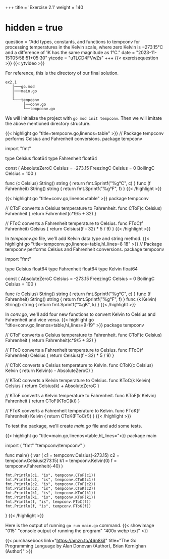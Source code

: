 +++
title = 'Exercise 2.1'
weight = 140
# hidden = true
question = "Add types, constants, and functions to tempconv for processing temperatures in the Kelvin scale, where zero Kelvin is −273.15°C and a difference of 1K has the same magnitude as 1°C."
date = "2023-11-15T05:58:51+05:30"
ytcode = "uTLCD4FVwZs"
+++
{{< exercisequestion >}}
{{< ytvideo >}}

For reference, this is the directory of our final solution.
```
ex2.1
   │───go.mod
   │───main.go
   │
   └───tempconv
        │──conv.go
        └──tempconv.go
```

We will initialize the project with `go mod init tempconv`. Then we will imitate the above mentioned directory structure.

{{< highlight go "title=tempconv.go,linenos=table" >}}
// Package tempconv performs Celsius and Fahrenheit conversions.
package tempconv

import "fmt"

type Celsius float64
type Fahrenheit float64

const (
    AbsoluteZeroC Celsius = -273.15
    FreezingC     Celsius = 0
    BoilingC      Celsius = 100
)

func (c Celsius) String() string    { return fmt.Sprintf("%g°C", c) }
func (f Fahrenheit) String() string { return fmt.Sprintf("%g°F", f) }
{{< /highlight >}}

{{< highlight go "title=conv.go,linenos=table" >}}
package tempconv

// CToF converts a Celsius temperature to Fahrenheit.
func CToF(c Celsius) Fahrenheit { return Fahrenheit(c*9/5 + 32) }

// FToC converts a Fahrenheit temperature to Celsius.
func FToC(f Fahrenheit) Celsius { return Celsius((f - 32) * 5 / 9) }
{{< /highlight >}}

In *tempconv.go* file, we'll add Kelvin data type and string method.
{{< highlight go "title=tempconv.go,linenos=table,hl_lines=8 18" >}}
// Package tempconv performs Celsius and Fahrenheit conversions.
package tempconv

import "fmt"

type Celsius float64
type Fahrenheit float64
type Kelvin float64

const (
    AbsoluteZeroC Celsius = -273.15
    FreezingC     Celsius = 0
    BoilingC      Celsius = 100
)

func (c Celsius) String() string    { return fmt.Sprintf("%g°C", c) }
func (f Fahrenheit) String() string { return fmt.Sprintf("%g°F", f) }
func (k Kelvin) String() string     { return fmt.Sprintf("%gK", k) }
{{< /highlight >}}

In *conv.go*, we'll add four new functions to convert Kelvin to Celsius and Fahrenheit and vice versa.
{{< highlight go "title=conv.go,linenos=table,hl_lines=9-19" >}}
package tempconv

// CToF converts a Celsius temperature to Fahrenheit.
func CToF(c Celsius) Fahrenheit { return Fahrenheit(c*9/5 + 32) }

// FToC converts a Fahrenheit temperature to Celsius.
func FToC(f Fahrenheit) Celsius { return Celsius((f - 32) * 5 / 9) }

// CToK converts a Celsius temperature to Kelvin.
func CToK(c Celsius) Kelvin { return Kelvin(c - AbsoluteZeroC) }

// KToC converts a Kelvin temperature to Celsius.
func KToC(k Kelvin) Celsius { return Celsius(k) + AbsoluteZeroC }

// KToF converts a Kelvin temperature to Fahrenheit.
func KToF(k Kelvin) Fahrenheit { return CToF(KToC(k)) }

// FToK converts a Fahrenheit temperature to Kelvin.
func FToK(f Fahrenheit) Kelvin { return CToK(FToC(f)) }
{{< /highlight >}}

To test the package, we'll create *main.go* file and add some tests.

{{< highlight go "title=main.go,linenos=table,hl_lines=">}}
package main

import (
	"fmt"
	"tempconv/tempconv"
)

func main() {
	var (
		c1 = tempconv.Celsius(-273.15)
		c2 = tempconv.Celsius(273.15)
		k1 = tempconv.Kelvin(0)
		f  = tempconv.Fahrenheit(-40)
	)

	fmt.Println(c1, "is", tempconv.CToF(c1))
	fmt.Println(c1, "is", tempconv.CToK(c1))
	fmt.Println(c2, "is", tempconv.CToF(c2))
	fmt.Println(c2, "is", tempconv.CToK(c2))
	fmt.Println(k1, "is", tempconv.KToC(k1))
	fmt.Println(k1, "is", tempconv.KToF(k1))
	fmt.Println(f, "is", tempconv.FToC(f))
	fmt.Println(f, "is", tempconv.FToK(f))
}
{{< /highlight >}}

Here is the output of running `go run main.go` command.
{{< showimage "015" "console output of running the program" "400x webp text" >}}

{{< purchasebook link="https://amzn.to/46n8kiI" title="The Go Programming Language by Alan Donovan (Author), Brian Kernighan (Author)" >}}
